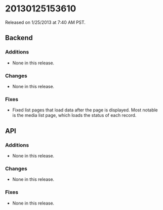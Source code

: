 20130125153610
==============

Released on 1/25/2013 at 7:40 AM PST.

## Backend

### Additions

*   None in this release.

### Changes

*   None in this release.

### Fixes

*   Fixed list pages that load data after the page is displayed. Most notable is
    the media list page, which loads the status of each record.

## API

### Additions

*   None in this release.

### Changes

*   None in this release.

### Fixes

*   None in this release.
